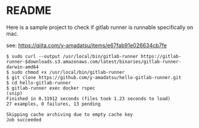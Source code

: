# README

Here is a sample project to check if gitlab runner is runnable specifically on mac.

see: https://qiita.com/y-amadatsu/items/e67fab91e026634cb7fe

```
$ sudo curl --output /usr/local/bin/gitlab-runner https://gitlab-runner-$downloads.s3.amazonaws.com/latest/binaries/gitlab-runner-darwin-amd64
$ sudo chmod +x /usr/local/bin/gitlab-runner
$ git clone https://github.com/y-amadatsu/hello-gitlab-runner.git
$ cd hello-gitlab-runner
$ gitlab-runner exec docker rspec
(snip)
Finished in 0.31912 seconds (files took 1.23 seconds to load)
27 examples, 0 failures, 13 pending

Skipping cache archiving due to empty cache key
Job succeeded
```